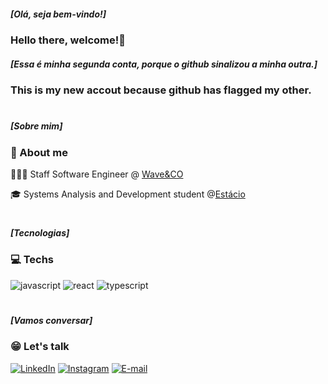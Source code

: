 
##### [Olá, seja bem-vindo!]
### Hello there, welcome!👋

##### [Essa é minha segunda conta, porque o github sinalizou a minha outra.]
### This is my new accout because github has flagged my other.

#

 ##### [Sobre mim]
<h3 align="left">📌 About me</h3>

 
  👩🏻‍💻 Staff Software Engineer @ [Wave&CO](https://www.linkedin.com/company/wave-and-co/)

  🎓 Systems Analysis and Development student @[Estácio](https://estacio.br/)

#

 </div>

  [JAVASCRIPT__BADGE]: https://img.shields.io/badge/Javascript-000?style=for-the-badge&logo=javascript
  [REACT__BADGE]: https://img.shields.io/badge/React-005CFE?style=for-the-badge&logo=react
  [TYPESCRIPT__BADGE]: https://img.shields.io/badge/typescript-D4FAFF?style=for-the-badge&logo=typescript

 ##### [Tecnologias]
 <h3 align="left">💻 Techs </h3>


![javascript][JAVASCRIPT__BADGE]
![react][REACT__BADGE]
![typescript][TYPESCRIPT__BADGE]

#

 ##### [Vamos conversar]

 <h3 align="left">😁 Let's talk</h3>


[![LinkedIn](https://img.shields.io/badge/-LinkedIn-000?style=for-the-badge&logo=linkedin&logoColor=FFFcolor:FFF)](https://www.linkedin.com/in/thiagoalves89/)
[![Instagram](https://img.shields.io/badge/-Instagram-000?style=for-the-badge&logo=instagram&logoColor=FFF&color:FFF)](https://www.instagram.com/thiagoalvess89/)
[![E-mail](https://img.shields.io/badge/-Email-000?style=for-the-badge&logo=microsoft-outlook&logoColor=FFFcolor:FFF)](mailto:thiagoalves.devp@gmail.com)
<br>
<br>







